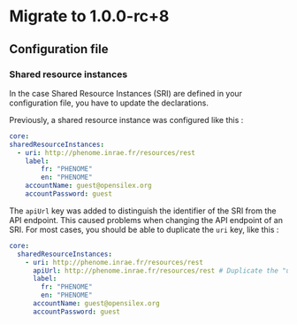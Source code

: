 # Migrate to 1.0.0-rc+8

## Configuration file

### Shared resource instances

In the case Shared Resource Instances (SRI) are defined in your configuration file, you have to update the declarations. 

Previously, a shared resource instance was configured like this :

```yaml
core:
sharedResourceInstances:
  - uri: http://phenome.inrae.fr/resources/rest
    label:
        fr: "PHENOME"
        en: "PHENOME"
    accountName: guest@opensilex.org
    accountPassword: guest
```

The `apiUrl` key was added to distinguish the identifier of the SRI from the API endpoint. This caused problems when
changing the API endpoint of an SRI. For most cases, you should be able to duplicate the `uri` key, like this :

```yaml
core:
  sharedResourceInstances:
    - uri: http://phenome.inrae.fr/resources/rest
      apiUrl: http://phenome.inrae.fr/resources/rest # Duplicate the "uri" line and rename it "apiUrl"
      label:
        fr: "PHENOME"
        en: "PHENOME"
      accountName: guest@opensilex.org
      accountPassword: guest
```